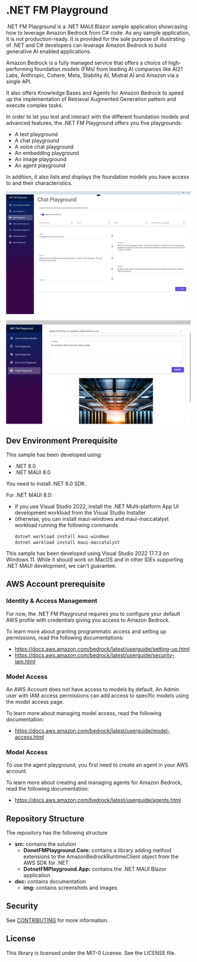 # .NET FM Playground

.NET FM Playground is a .NET MAUI Blazor sample application showcasing 
how to leverage Amazon Bedrock from C# code. As any sample application, it is not production-ready.
It is provided for the sole purpose of illustrating of .NET and C# developers can leverage Amazon Bedrock
to build generative AI enabled applications.

Amazon Bedrock is a fully managed 
service that offers a choice of high-performing foundation models (FMs) 
from leading AI companies like AI21 Labs, Anthropic, Cohere, Meta, Stability AI, Mistral AI
and Amazon via a single API.

It also offers Knowledge Bases and Agents for Amazon Bedrock to speed up the implementation of Retrieval Augmented Generation pattern and execute complex tasks.

In order to let you test and interact with the different foundation models and advanced features, the .NET FM Playground offers you five playgrounds:
* A text playground
* A chat playground
* A voice chat playground
* An embedding playground
* An image playground 
* An agent playground

In addition, it also lists and displays the foundation models you have access to and their characteristics.

![Screenshot of the chat playground](/doc/img/ChatPlayground.png "Screenshot of the chat playground")

![Screenshot of the image playground](/doc/img/ImagePlayground.png "Screenshot of the image playground")

## Dev Environment Prerequisite

This sample has been developed using:
* .NET 8.0
* .NET MAUI 8.0

You need to install .NET 8.0 SDK. 

For .NET MAUI 8.0:
* if you use Visual Studio 2022, install the .NET Multi-platform App UI development
workload from the Visual Studio Installer
* otherwise, you can install maui-windows and maui-maccatalyst workload running the 
following commands
	```
	dotnet workload install maui-windows
	dotnet workload install maui-maccatalyst
	```

This sample has been developed using Visual Studio 2022 17.7.3 on Windows 11. While 
it should work on MacOS and in other IDEs supporting .NET MAUI development, we can't 
guarantee.

## AWS Account prerequisite

### Identity & Access Management

For now, the .NET FM Playground requires you to configure your default AWS profile with 
credentials giving you access to Amazon Bedrock.

To learn more about granting programmatic access and setting up permissions, read the following
documentations:
* https://docs.aws.amazon.com/bedrock/latest/userguide/setting-up.html
* https://docs.aws.amazon.com/bedrock/latest/userguide/security-iam.html

### Model Access

An AWS Account does not have access to models by default. An Admin user with IAM access permissions
can add access to specific models using the model access page.

To learn more about managing model access, read the following documentation:
* https://docs.aws.amazon.com/bedrock/latest/userguide/model-access.html 

### Model Access

To use the agent playground, you first need to create an agent in your AWS account.

To learn more about creating and managing agents for Amazon Bedrock, read the following documentation:
* https://docs.aws.amazon.com/bedrock/latest/userguide/agents.html

## Repository Structure

The repository has the following structure
* **src:** contains the solution
	* **DonetFMPlayground.Core:** contains a library adding method extensions to the 
	AmazonBedrockRuntimeClient object from the AWS SDK for .NET
	* **DotnetFMPlayground.App:** contains the .NET MAUI Blazor application
* **doc:** contains documentation
	* **img:** contains screenshots and images


## Security

See [CONTRIBUTING](CONTRIBUTING.md#security-issue-notifications) for more information.

## License

This library is licensed under the MIT-0 License. See the LICENSE file.


